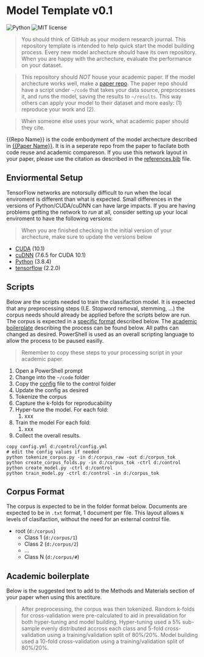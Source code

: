 # Model Template v0.1

![Python](https://img.shields.io/badge/python-3.x-blue.svg)
![MIT license](https://img.shields.io/badge/License-MIT-green.svg)

> You should think of GitHub as your modern research journal.
> This repository template is intended to help quick start the model building process.
> Every new model archecture should have its own repository.
> When you are happy with the archecture, evaluate the performance on your dataset.

> This repository should _NOT_ house your academic paper.
> If the model archecture works well, make a [paper repo](https://github.com/MindMimicLabs/paper-template).
> The paper repo should have a script under `~/code` that takes your data source, preprocesses it, and runs the model, saving the results to `~/results`.
> This way others can apply your model to their dataset and more easly: (1) reproduce your work and (2).

> When someone else uses your work, what academic paper should they cite.

{{Repo Name}} is the code embodyment of the model archecture described in [{{Paper Name}}](https://github.com/xxx/yyy).
It is in a seperate repo from the paper to facilate both code reuse and academic compareson.
If you use this network layout in your paper, please use the citation as described in the [references.bib](./references.bib) file.

## Enviormental Setup

TensorFlow networks are notorsully difficult to run when the local enviroment is different than what is expected.
Small differences in the versions of Python/CUDA/cuDNN can have large impacts.
If you are having problems getting the network to _run_ at all, consider setting up your local enviroment to have the following versions:

> When you are finished checking in the initial version of your archecture, make sure to update the versions below 

* [CUDA](https://developer.nvidia.com/cuda-toolkit) (10.1)
* [cuDNN](https://developer.nvidia.com/cudnn) (7.6.5 for CUDA 10.1)
* [Python](https://www.python.org/downloads/) (3.8.4)
* [tensorflow](https://www.tensorflow.org/install) (2.2.0)

## Scripts

Below are the scripts needed to train the classifaction model.
It is expected that any preprocessing steps (I.E. Stopword removal, stemming, ...) the corpus needs should already be applied before the scripts below are run.
The corpus is expected in a [specific format](./#corpus-format) described below.
The [academic boilerplate](./#academic-boilerplate) describing the process can be found below.
All paths can changed as desired.
PowerShell is used as an overall scripting language to allow the process to be paused easilly.

> Remember to copy these steps to your processing script in your academic paper.

1. Open a PowerShell prompt
2. Change into the `~/code` folder
3. Copy the [config](./code/config.yml) file to the control folder
4. Update the config as desired
5. Tokenize the corpus
6. Capture the k-folds for reproducability
7. Hyper-tune the model.
   For each fold:
   1. xxx 
8. Train the model
   For each fold:
   1. xxx
9. Collect the overall results.

```{ps1}
copy config.yml d:/control/config.yml
# edit the config values if needed
python tokenize_corpus.py -in d:/corpus_raw -out d:/corpus_tok
python create_corpus_folds.py -in d:/corpus_tok -ctrl d:/control
python create_model.py -ctrl d:/control
python train_model.py -ctrl d:/control -in d:/corpus_tok
```

## Corpus Format

The corpus is expected to be in the folder format below.
Documents are expected to be in `.txt` format, 1 document per file. 
This layout allows `N` levels of clasifaction, without the need for an external control file.

* root (`d:/corpus`)
  * Class 1 (`d:/corpus/1`)
  * Class 2 (`d:/corpus/2`)
  * ...
  * Class N (`d:/corpus/#`)

## Academic boilerplate

Below is the suggested text to add to the Methods and Materials section of your paper when using this arectiture.

> After preprocessing, the corpus was then tokenized.
> Random k-folds for cross-validation were pre-calculated to aid in prevalidation for both hyper-tuning and model building.
> Hyper-tuning used a 5% sub-sample evenly distributed accross each class and 5-fold cross-validation using a training/validation split of 80%/20%.
> Model building used a 10-fold cross-validation using a training/validation split of 80%/20%.
